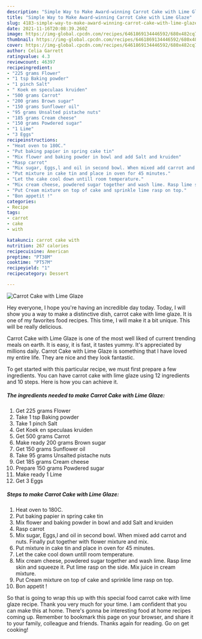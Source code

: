 ```yaml
---
description: "Simple Way to Make Award-winning Carrot Cake with Lime Glaze"
title: "Simple Way to Make Award-winning Carrot Cake with Lime Glaze"
slug: 4183-simple-way-to-make-award-winning-carrot-cake-with-lime-glaze
date: 2021-11-16T20:08:39.260Z
image: https://img-global.cpcdn.com/recipes/6461869134446592/680x482cq70/carrot-cake-with-lime-glaze-recipe-main-photo.jpg
thumbnail: https://img-global.cpcdn.com/recipes/6461869134446592/680x482cq70/carrot-cake-with-lime-glaze-recipe-main-photo.jpg
cover: https://img-global.cpcdn.com/recipes/6461869134446592/680x482cq70/carrot-cake-with-lime-glaze-recipe-main-photo.jpg
author: Celia Garrett
ratingvalue: 4.3
reviewcount: 46397
recipeingredient:
- "225 grams Flower"
- "1 tsp Baking powder"
- "1 pinch Salt"
- " Koek en speculaas kruiden"
- "500 grams Carrot"
- "200 grams Brown sugar"
- "150 grams Sunflower oil"
- "95 grams Unsalted pistache nuts"
- "185 grams Cream cheese"
- "150 grams Powdered sugar"
- "1 Lime"
- "3 Eggs"
recipeinstructions:
- "Heat oven to 180C."
- "Put baking papier in spring cake tin"
- "Mix flower and baking powder in bowl and add Salt and kruiden"
- "Rasp carrot"
- "Mix sugar, Eggs,l and oil in second bowl. When mixed add carrot and nuts. Finally put together with flower mixture and mix."
- "Put mixture in cake tin and place in oven for 45 minutes."
- "Let the cake cool down untill room temperature."
- "Mix cream cheese, powdered sugar together and wash lime. Rasp lime skin and squeeze it. Put lime rasp on the side. Mix juice in cream mixture."
- "Put Cream mixture on top of cake and sprinkle lime rasp on top."
- "Bon appetit !"
categories:
- Recipe
tags:
- carrot
- cake
- with

katakunci: carrot cake with 
nutrition: 267 calories
recipecuisine: American
preptime: "PT38M"
cooktime: "PT57M"
recipeyield: "1"
recipecategory: Dessert

---
```



![Carrot Cake with Lime Glaze](https://img-global.cpcdn.com/recipes/6461869134446592/680x482cq70/carrot-cake-with-lime-glaze-recipe-main-photo.jpg)

Hey everyone, I hope you're having an incredible day today. Today, I will show you a way to make a distinctive dish, carrot cake with lime glaze. It is one of my favorites food recipes. This time, I will make it a bit unique. This will be really delicious.



Carrot Cake with Lime Glaze is one of the most well liked of current trending meals on earth. It is easy, it is fast, it tastes yummy. It's appreciated by millions daily. Carrot Cake with Lime Glaze is something that I have loved my entire life. They are nice and they look fantastic.


To get started with this particular recipe, we must first prepare a few ingredients. You can have carrot cake with lime glaze using 12 ingredients and 10 steps. Here is how you can achieve it.

<!--inarticleads1-->

##### The ingredients needed to make Carrot Cake with Lime Glaze:

1. Get 225 grams Flower
1. Take 1 tsp Baking powder
1. Take 1 pinch Salt
1. Get  Koek en speculaas kruiden
1. Get 500 grams Carrot
1. Make ready 200 grams Brown sugar
1. Get 150 grams Sunflower oil
1. Take 95 grams Unsalted pistache nuts
1. Get 185 grams Cream cheese
1. Prepare 150 grams Powdered sugar
1. Make ready 1 Lime
1. Get 3 Eggs




<!--inarticleads2-->

##### Steps to make Carrot Cake with Lime Glaze:

1. Heat oven to 180C.
1. Put baking papier in spring cake tin
1. Mix flower and baking powder in bowl and add Salt and kruiden
1. Rasp carrot
1. Mix sugar, Eggs,l and oil in second bowl. When mixed add carrot and nuts. Finally put together with flower mixture and mix.
1. Put mixture in cake tin and place in oven for 45 minutes.
1. Let the cake cool down untill room temperature.
1. Mix cream cheese, powdered sugar together and wash lime. Rasp lime skin and squeeze it. Put lime rasp on the side. Mix juice in cream mixture.
1. Put Cream mixture on top of cake and sprinkle lime rasp on top.
1. Bon appetit !




So that is going to wrap this up with this special food carrot cake with lime glaze recipe. Thank you very much for your time. I am confident that you can make this at home. There's gonna be interesting food at home recipes coming up. Remember to bookmark this page on your browser, and share it to your family, colleague and friends. Thanks again for reading. Go on get cooking!
